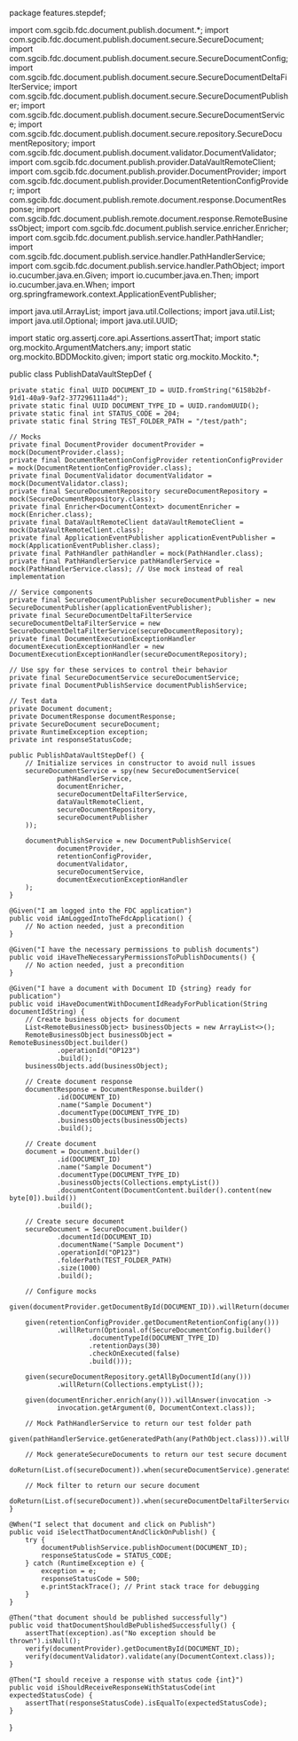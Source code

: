 package features.stepdef;

import com.sgcib.fdc.document.publish.document.*;
import com.sgcib.fdc.document.publish.document.secure.SecureDocument;
import com.sgcib.fdc.document.publish.document.secure.SecureDocumentConfig;
import com.sgcib.fdc.document.publish.document.secure.SecureDocumentDeltaFilterService;
import com.sgcib.fdc.document.publish.document.secure.SecureDocumentPublisher;
import com.sgcib.fdc.document.publish.document.secure.SecureDocumentService;
import com.sgcib.fdc.document.publish.document.secure.repository.SecureDocumentRepository;
import com.sgcib.fdc.document.publish.document.validator.DocumentValidator;
import com.sgcib.fdc.document.publish.provider.DataVaultRemoteClient;
import com.sgcib.fdc.document.publish.provider.DocumentProvider;
import com.sgcib.fdc.document.publish.provider.DocumentRetentionConfigProvider;
import com.sgcib.fdc.document.publish.remote.document.response.DocumentResponse;
import com.sgcib.fdc.document.publish.remote.document.response.RemoteBusinessObject;
import com.sgcib.fdc.document.publish.service.enricher.Enricher;
import com.sgcib.fdc.document.publish.service.handler.PathHandler;
import com.sgcib.fdc.document.publish.service.handler.PathHandlerService;
import com.sgcib.fdc.document.publish.service.handler.PathObject;
import io.cucumber.java.en.Given;
import io.cucumber.java.en.Then;
import io.cucumber.java.en.When;
import org.springframework.context.ApplicationEventPublisher;

import java.util.ArrayList;
import java.util.Collections;
import java.util.List;
import java.util.Optional;
import java.util.UUID;

import static org.assertj.core.api.Assertions.assertThat;
import static org.mockito.ArgumentMatchers.any;
import static org.mockito.BDDMockito.given;
import static org.mockito.Mockito.*;

public class PublishDataVaultStepDef {

    private static final UUID DOCUMENT_ID = UUID.fromString("6158b2bf-91d1-40a9-9af2-377296111a4d");
    private static final UUID DOCUMENT_TYPE_ID = UUID.randomUUID();
    private static final int STATUS_CODE = 204;
    private static final String TEST_FOLDER_PATH = "/test/path";

    // Mocks
    private final DocumentProvider documentProvider = mock(DocumentProvider.class);
    private final DocumentRetentionConfigProvider retentionConfigProvider = mock(DocumentRetentionConfigProvider.class);
    private final DocumentValidator documentValidator = mock(DocumentValidator.class);
    private final SecureDocumentRepository secureDocumentRepository = mock(SecureDocumentRepository.class);
    private final Enricher<DocumentContext> documentEnricher = mock(Enricher.class);
    private final DataVaultRemoteClient dataVaultRemoteClient = mock(DataVaultRemoteClient.class);
    private final ApplicationEventPublisher applicationEventPublisher = mock(ApplicationEventPublisher.class);
    private final PathHandler pathHandler = mock(PathHandler.class);
    private final PathHandlerService pathHandlerService = mock(PathHandlerService.class); // Use mock instead of real implementation
    
    // Service components
    private final SecureDocumentPublisher secureDocumentPublisher = new SecureDocumentPublisher(applicationEventPublisher);
    private final SecureDocumentDeltaFilterService secureDocumentDeltaFilterService = new SecureDocumentDeltaFilterService(secureDocumentRepository);
    private final DocumentExecutionExceptionHandler documentExecutionExceptionHandler = new DocumentExecutionExceptionHandler(secureDocumentRepository);
    
    // Use spy for these services to control their behavior
    private final SecureDocumentService secureDocumentService;
    private final DocumentPublishService documentPublishService;
    
    // Test data
    private Document document;
    private DocumentResponse documentResponse;
    private SecureDocument secureDocument;
    private RuntimeException exception;
    private int responseStatusCode;
    
    public PublishDataVaultStepDef() {
        // Initialize services in constructor to avoid null issues
        secureDocumentService = spy(new SecureDocumentService(
                pathHandlerService, 
                documentEnricher, 
                secureDocumentDeltaFilterService, 
                dataVaultRemoteClient, 
                secureDocumentRepository, 
                secureDocumentPublisher
        ));
        
        documentPublishService = new DocumentPublishService(
                documentProvider, 
                retentionConfigProvider, 
                documentValidator, 
                secureDocumentService, 
                documentExecutionExceptionHandler
        );
    }

    @Given("I am logged into the FDC application")
    public void iAmLoggedIntoTheFdcApplication() {
        // No action needed, just a precondition
    }

    @Given("I have the necessary permissions to publish documents")
    public void iHaveTheNecessaryPermissionsToPublishDocuments() {
        // No action needed, just a precondition
    }

    @Given("I have a document with Document ID {string} ready for publication")
    public void iHaveDocumentWithDocumentIdReadyForPublication(String documentIdString) {
        // Create business objects for document
        List<RemoteBusinessObject> businessObjects = new ArrayList<>();
        RemoteBusinessObject businessObject = RemoteBusinessObject.builder()
                .operationId("OP123")
                .build();
        businessObjects.add(businessObject);
        
        // Create document response
        documentResponse = DocumentResponse.builder()
                .id(DOCUMENT_ID)
                .name("Sample Document")
                .documentType(DOCUMENT_TYPE_ID)
                .businessObjects(businessObjects)
                .build();
                
        // Create document
        document = Document.builder()
                .id(DOCUMENT_ID)
                .name("Sample Document")
                .documentType(DOCUMENT_TYPE_ID)
                .businessObjects(Collections.emptyList())
                .documentContent(DocumentContent.builder().content(new byte[0]).build())
                .build();
                
        // Create secure document
        secureDocument = SecureDocument.builder()
                .documentId(DOCUMENT_ID)
                .documentName("Sample Document")
                .operationId("OP123")
                .folderPath(TEST_FOLDER_PATH)
                .size(1000)
                .build();
                
        // Configure mocks
        given(documentProvider.getDocumentById(DOCUMENT_ID)).willReturn(documentResponse);
        
        given(retentionConfigProvider.getDocumentRetentionConfig(any()))
                .willReturn(Optional.of(SecureDocumentConfig.builder()
                        .documentTypeId(DOCUMENT_TYPE_ID)
                        .retentionDays(30)
                        .checkOnExecuted(false)
                        .build()));
                        
        given(secureDocumentRepository.getAllByDocumentId(any()))
                .willReturn(Collections.emptyList());
                
        given(documentEnricher.enrich(any())).willAnswer(invocation -> 
                invocation.getArgument(0, DocumentContext.class));
                
        // Mock PathHandlerService to return our test folder path
        given(pathHandlerService.getGeneratedPath(any(PathObject.class))).willReturn(TEST_FOLDER_PATH);
        
        // Mock generateSecureDocuments to return our test secure document
        doReturn(List.of(secureDocument)).when(secureDocumentService).generateSecureDocuments(any(Document.class));
        
        // Mock filter to return our secure document
        doReturn(List.of(secureDocument)).when(secureDocumentDeltaFilterService).filter(any());
    }

    @When("I select that document and click on Publish")
    public void iSelectThatDocumentAndClickOnPublish() {
        try {
            documentPublishService.publishDocument(DOCUMENT_ID);
            responseStatusCode = STATUS_CODE;
        } catch (RuntimeException e) {
            exception = e;
            responseStatusCode = 500;
            e.printStackTrace(); // Print stack trace for debugging
        }
    }

    @Then("that document should be published successfully")
    public void thatDocumentShouldBePublishedSuccessfully() {
        assertThat(exception).as("No exception should be thrown").isNull();
        verify(documentProvider).getDocumentById(DOCUMENT_ID);
        verify(documentValidator).validate(any(DocumentContext.class));
    }

    @Then("I should receive a response with status code {int}")
    public void iShouldReceiveResponseWithStatusCode(int expectedStatusCode) {
        assertThat(responseStatusCode).isEqualTo(expectedStatusCode);
    }
}
